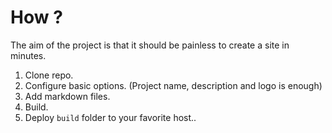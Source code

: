 # How ?

The aim of the project is that it should be painless to create a site in minutes.

1. Clone repo.
3. Configure basic options. (Project name, description and logo is enough)
4. Add markdown files.
5. Build.
6. Deploy `build` folder to your favorite host..
